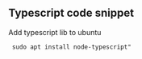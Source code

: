 ## Typescript code snippet

Add typescript lib to ubuntu 
  
  ``` sudo apt install node-typescript"```
